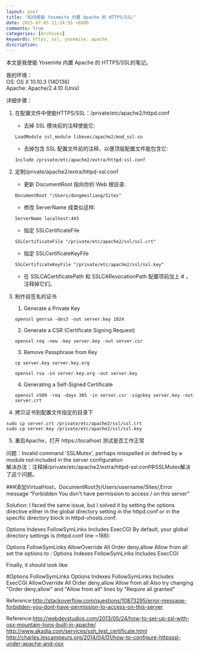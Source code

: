 ```yaml
---
layout: post
title: "如何使能 Yosemite 内置 Apache 的 HTTPS/SSL"
date: 2015-07-05 21:24:55 +0800
comments: true
categories: [Archives]
keywords: https, ssl, yosemite, apache
discription: 
---
```


本文是我使能 Yosemite 内置 Apache 的 HTTPS/SSL的笔记。  

我的环境：  
OS: OS X 10.10.3 (14D136)  
Apache: Apache/2.4.10 (Unix)

详细步骤：  

1. 在配置文件中使能HTTPS/SSL：/private/etc/apache2/httpd.conf 

	* 去掉 SSL 模块前的注释使能它:  
	```
	LoadModule ssl_module libexec/apache2/mod_ssl.so
	```
   * 去掉包含 SSL 配置文件前的注释，以便顶层配置文件能包含它:  
   ```
   Include /private/etc/apache2/extra/httpd-ssl.conf
   ```

2. 定制/private/apache2/extra/httpd-ssl.conf  

	* 更新 DocumentRoot 指向你的 Web 根目录:  
	```
	DocumentRoot "/Users/dongmeiliang/Sites"
	```

	* 修改 ServerName 成类似这样:  
	```
	ServerName localhost:443
	```
	* 指定 SSLCertificateFile  
	```
	SSLCertificateFile "/private/etc/apache2/ssl/ssl.crt"
	```
	
	* 指定 SSLCertificateKeyFile   
	```
	SSLCertificateKeyFile "/private/etc/apache2/ssl/ssl.key"
	```
	* 在 SSLCACertificatePath 和 SSLCARevocationPath 配置项前加上 # ，注释掉它们。
<!--more-->
3. 制作自签名的证书

	1) Generate a Private Key  
	```
	openssl genrsa -des3 -out server.key 1024
	```
	
	2) Generate a CSR (Certificate Signing Request)  
	```
	openssl req -new -key server.key -out server.csr
	```
	
	3) Remove Passphrase from Key  
	```
	cp server.key server.key.org  
	```  
	```
	openssl rsa -in server.key.org -out server.key
	```
	
	4) Generating a Self-Signed Certificate  
	```
	openssl x509 -req -days 365 -in server.csr -signkey server.key -out 	server.crt
	```

4. 拷贝证书到配置文件指定的目录下  
```
sudo cp server.crt /private/etc/apache2/ssl/ssl.crt
sudo cp server.key /private/etc/apache2/ssl/ssl.key
```


5. 重启Apache，打开 https://localhost 测试是否工作正常  

问题：Invalid command 'SSLMutex', perhaps misspelled or defined by a module not included in the server configuration  
解决办法：注释掉/private/etc/apache2/extra/httpd-ssl.conf中SSLMutex解决了这个问题。

###添加VirtualHost，DocumentRoot为/Users/username/Sites/,Error message “Forbidden You don't have permission to access / on this server”

Solution:
I faced the same issue, but I solved it by setting the options directive either in the global directory setting in the httpd.conf or in the specific directory block in httpd-vhosts.conf:

Options Indexes FollowSymLinks Includes ExecCGI
By default, your global directory settings is (httpd.conf line ~188):

<Directory />
    Options FollowSymLinks
    AllowOverride All
    Order deny,allow
    Allow from all
</Directory>
set the options to : Options Indexes FollowSymLinks Includes ExecCGI

Finally, it should look like:

<Directory />
    #Options FollowSymLinks
    Options Indexes FollowSymLinks Includes ExecCGI
    AllowOverride All
    Order deny,allow
    Allow from all
</Directory>
Also try changing "Order deny,allow" and "Allow from all" lines by "Require all granted"

Reference:http://stackoverflow.com/questions/10873295/error-message-forbidden-you-dont-have-permission-to-access-on-this-server

Reference:http://webdevstudios.com/2013/05/24/how-to-set-up-ssl-with-osx-mountain-lions-built-in-apache/   
http://www.akadia.com/services/ssh_test_certificate.html  
http://charles.lescampeurs.org/2014/04/01/how-to-configure-httpsssl-under-apache-and-osx  